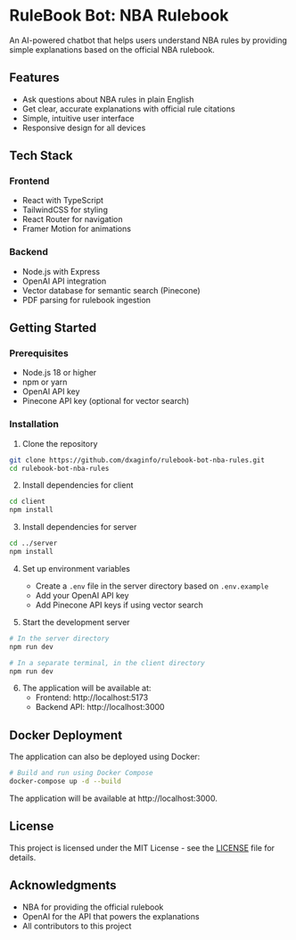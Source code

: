 # RuleBook Bot: NBA Rulebook

An AI-powered chatbot that helps users understand NBA rules by providing simple explanations based on the official NBA rulebook.

## Features

- Ask questions about NBA rules in plain English
- Get clear, accurate explanations with official rule citations
- Simple, intuitive user interface
- Responsive design for all devices

## Tech Stack

### Frontend
- React with TypeScript
- TailwindCSS for styling
- React Router for navigation
- Framer Motion for animations

### Backend
- Node.js with Express
- OpenAI API integration
- Vector database for semantic search (Pinecone)
- PDF parsing for rulebook ingestion

## Getting Started

### Prerequisites
- Node.js 18 or higher
- npm or yarn
- OpenAI API key
- Pinecone API key (optional for vector search)

### Installation

1. Clone the repository
```bash
git clone https://github.com/dxaginfo/rulebook-bot-nba-rules.git
cd rulebook-bot-nba-rules
```

2. Install dependencies for client
```bash
cd client
npm install
```

3. Install dependencies for server
```bash
cd ../server
npm install
```

4. Set up environment variables
   - Create a `.env` file in the server directory based on `.env.example`
   - Add your OpenAI API key
   - Add Pinecone API keys if using vector search

5. Start the development server
```bash
# In the server directory
npm run dev

# In a separate terminal, in the client directory
npm run dev
```

6. The application will be available at:
   - Frontend: http://localhost:5173
   - Backend API: http://localhost:3000

## Docker Deployment

The application can also be deployed using Docker:

```bash
# Build and run using Docker Compose
docker-compose up -d --build
```

The application will be available at http://localhost:3000.

## License

This project is licensed under the MIT License - see the [LICENSE](LICENSE) file for details.

## Acknowledgments

- NBA for providing the official rulebook
- OpenAI for the API that powers the explanations
- All contributors to this project